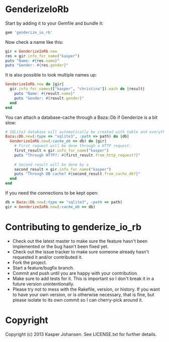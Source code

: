 # GenderizeIoRb

Start by adding it to your Gemfile and bundle it:
```ruby
gem 'genderize_io_rb'
```

Now check a name like this:
```ruby
gir = GenderizeIoRb.new
res = gir.info_for_name("kasper")
puts "Name: #{res.name}"
puts "Gender: #{res.gender}"
```

It is also possible to look multiple names up:
```ruby
GenderizeIoRb.new do |gir|
  gir.info_for_names(["kasper", "christina"]).each do |result|
    puts "Name: #{result.name}"
    puts "Gender: #{result.gender}"
  end
end
```

You can attach a database-cache through a Baza::Db if Genderize is a bit slow:
```ruby
# SQLite3 database will automatically be created with table and everything. If an existing db is given, the table will automatically be created within it.
Baza::Db.new(:type => "sqlite3", :path => path) do |db|
  GenderizeIoRb.new(:cache_db => db) do |gir|
    # First request will be done through a HTTP request:
    first_result = gir.info_for_name("kasper")
    puts "Through HTTP?: #{first_result.from_http_request?}"
    
    # Second result will be done by a
    second_result = gir.info_for_name("kasper")
    puts "Through DB cache? #{second_result.from_cache_db?}"
  end
end
```

If you need the connections to be kept open:
```ruby
db = Baza::Db.new(:type => "sqlite3", :path => path)
gir = GenderizeIoRb.new(:cache_db => db)
```

# Contributing to genderize_io_rb
 
* Check out the latest master to make sure the feature hasn't been implemented or the bug hasn't been fixed yet.
* Check out the issue tracker to make sure someone already hasn't requested it and/or contributed it.
* Fork the project.
* Start a feature/bugfix branch.
* Commit and push until you are happy with your contribution.
* Make sure to add tests for it. This is important so I don't break it in a future version unintentionally.
* Please try not to mess with the Rakefile, version, or history. If you want to have your own version, or is otherwise necessary, that is fine, but please isolate to its own commit so I can cherry-pick around it.

# Copyright

Copyright (c) 2013 Kasper Johansen. See LICENSE.txt for
further details.

